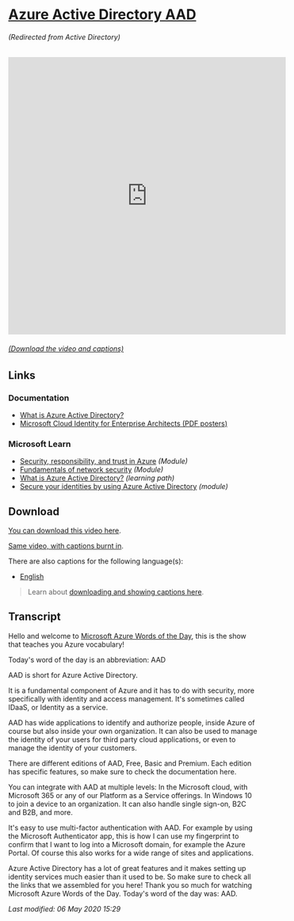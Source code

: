 # [Azure Active Directory AAD](/topic/aad-active-directory)

###### (Redirected from Active Directory)

<iframe width="560" height="560" src="https://www.youtube.com/embed/WDieqEyq4uA" frameborder="0" allow="accelerometer; autoplay; encrypted-media; gyroscope; picture-in-picture" allowfullscreen></iframe>

###### [(Download the video and captions)](#download)

## Links

### Documentation

- [What is Azure Active Directory?](http://gslb.ch/449)
- [Microsoft Cloud Identity for Enterprise Architects (PDF posters)](http://gslb.ch/440)

### Microsoft Learn

- [Security, responsibility, and trust in Azure](http://gslb.ch/459) *(Module)*
- [Fundamentals of network security](http://gslb.ch/460) *(Module)*
- [What is Azure Active Directory?](http://gslb.ch/450) *(learning path)*
- [Secure your identities by using Azure Active Directory](http://gslb.ch/451) *(module)*

<a id="download"></a>

## Download

[You can download this video here](https://wordsoftheday.blob.core.windows.net/videos/aad.mp4).

[Same video, with captions burnt in](https://wordsoftheday.blob.core.windows.net/videos/aad.en.mp4).

There are also captions for the following language(s):

- [English](https://wordsoftheday.blob.core.windows.net/captions/aad.english.srt)


> Learn about [downloading and showing captions here](/captions).

## Transcript

Hello and welcome to [Microsoft Azure Words of the Day](/), this is the show that teaches you Azure vocabulary!

Today's word of the day is an abbreviation: AAD

AAD is short for Azure Active Directory.

It is a fundamental component of Azure and it has to do with security, more specifically with identity and access management. It's sometimes called IDaaS, or Identity as a service.

AAD has wide applications to identify and authorize people, inside Azure of course but also inside your own organization. It can also be used to manage the identity of your users for third party cloud applications, or even to manage the identity of your customers.

There are different editions of AAD, Free, Basic and Premium. Each edition has specific features, so make sure to check the documentation here.

You can integrate with AAD at multiple levels: In the Microsoft cloud, with Microsoft 365 or any of our Platform as a Service offerings. In Windows 10 to join a device to an organization. It can also handle single sign-on, B2C and B2B, and more.

It's easy to use multi-factor authentication with AAD. For example by using the Microsoft Authenticator app, this is how I can use my fingerprint to confirm that I want to log into a Microsoft domain, for example the Azure Portal. Of course this also works for a wide range of sites and applications.

Azure Active Directory has a lot of great features and it makes setting up identity services much easier than it used to be. So make sure to check all the links that we assembled for you here! Thank you so much for watching Microsoft Azure Words of the Day. Today's word of the day was: AAD.

*Last modified: 06 May 2020 15:29*